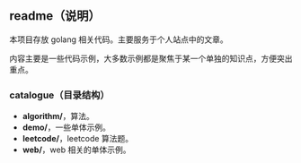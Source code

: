 ## readme（说明）

本项目存放 golang 相关代码。主要服务于个人站点中的文章。

内容主要是一些代码示例，大多数示例都是聚焦于某一个单独的知识点，方便突出重点。

### catalogue（目录结构）

- **algorithm/**，算法。
- **demo/**，一些单体示例。
- **leetcode/**，leetcode 算法题。
- **web/**，web 相关的单体示例。
